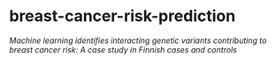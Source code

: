 # breast-cancer-risk-prediction
*Machine learning identifies interacting genetic variants contributing to breast cancer risk: A case study in Finnish cases and controls*
